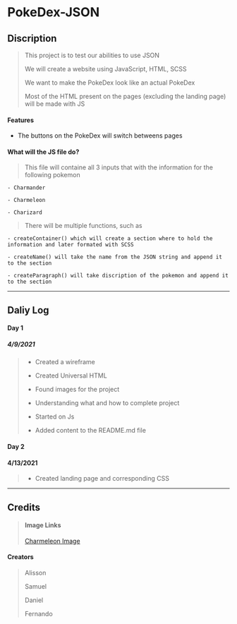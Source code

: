 # PokeDex-JSON

## Discription

> This project is to test our abilities to use JSON
>
> We will create a website using JavaScript, HTML, SCSS
>
> We want to make the PokeDex look like an actual PokeDex
>
> Most of the HTML present on the pages (excluding the landing page) will be made with JS

#### Features

- The buttons on the PokeDex will switch betweens pages


#### What will the JS file do?

> This file will containe all 3 inputs that with the information for the following pokemon
    
    - Charmander
    
    - Charmeleon
    
    - Charizard

> There will be multiple functions, such as
    
    - createContainer() which will create a section where to hold the information and later formated with SCSS
    
    - createName() will take the name from the JSON string and append it to the section
    
    - createParagraph() will take discription of the pokemon and append it to the section
______________________________________________________________________________________________________

## Daliy Log

#### Day 1

##### 4/9/2021

> - Created a wireframe
>
> - Created Universal HTML
>
> - Found images for the project
>
> - Understanding what and how to complete project
>
> - Started on Js 
>
> - Added content to the README.md file

#### Day 2

#### 4/13/2021

> - Created landing page and corresponding CSS

___________________________________________________________________________________________

## Credits

> #### Image Links
> [Charmeleon Image](https://w7.pngwing.com/pngs/24/646/png-transparent-charmeleon-pokemon-go-drawing-charmander-pokemon-go-mammal-carnivoran-dragon.png) 
>

#### Creators

> Alisson 
>
> Samuel 
>
> Daniel 
>
> Fernando

